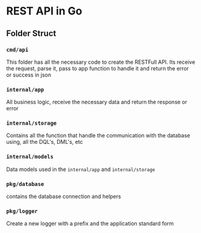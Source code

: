 # REST API in Go

## Folder Struct

### `cmd/api`
This folder has all the necessary code to create the RESTFull API. Its
receive the request, parse it, pass to app function to handle it and return
the error or success in json

### `internal/app`
All business logic, receive the necessary data and return the response
or error 

### `internal/storage` 
Contains all the function that handle the communication with the
database using, all the DQL's, DML's, etc

### `internal/models` 
Data models used in the `internal/app` and `internal/storage`


### `pkg/database` 
contains the database connection and helpers 

### `pkg/logger` 
Create a new logger with a prefix and the application standard form
